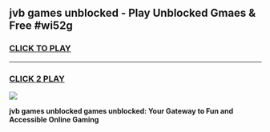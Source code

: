 
## jvb games unblocked - Play Unblocked Gmaes & Free #wi52g
<h3>
<a href="https://news.freeplayer.one?title=jvb_games_unblocked&ref=03M">CLICK TO PLAY</a></h3>
<hr>

<h3>
<a href="https://news.freeplayer.one?title=jvb_games_unblocked&ref=03M">CLICK 2 PLAY</a>
  
</h3>

<a href="https://news.freeplayer.one?title=jvb_games_unblocked&ref=03M"><img src="https://clearcache.store/games.png"></a>


**jvb games unblocked games unblocked: Your Gateway to Fun and Accessible Online Gaming**

